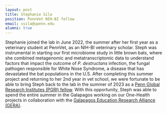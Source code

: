 ```yaml
---
layout: post
title: Stephanie Sila
position: PennVet NIH-BI fellow
email: ssila@upenn.edu
alumni: true
---
```


Stephanie joined the lab in June 2022, the summer after her first year as a veterinary student at PennVet, as an NIH-BI veterinary scholar.  Steph was instrumental in starting our first microbiome study in little brown bats, where she combined metagenomic and metatranscriptomic data to understand factors that impact the outcome of *P. destructans* infection, the fungal pathogen responsible for White Nose Syndrome, a disease that has devastated the bat populations in the U.S.  After completing this summer project and returning to her 2nd year in vet school, we were fortunate to be able to bring Steph back to the lab in the summer of 2023 as a [Penn Global Research Institutes (PGRI) fellow](https://global.upenn.edu/pennabroad/pgri).  With this opportunity, Steph was able to spend the entire summer in the Galapagos working on our One-Health projects in collaboration with the [Galapagos Education Research Alliance (GERA)](https://web.sas.upenn.edu/galapagos/).